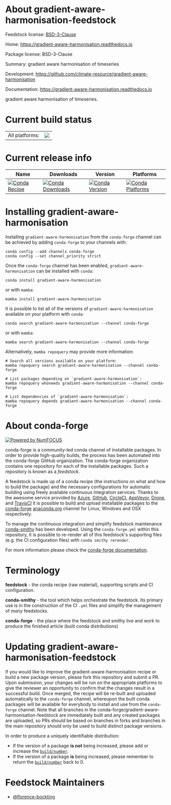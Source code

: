 About gradient-aware-harmonisation-feedstock
============================================

Feedstock license: [BSD-3-Clause](https://github.com/conda-forge/gradient-aware-harmonisation-feedstock/blob/main/LICENSE.txt)

Home: https://gradient-aware-harmonisation.readthedocs.io

Package license: BSD-3-Clause

Summary: gradient aware harmonisation of timeseries

Development: https://github.com/climate-resource/gradient-aware-harmonisation

Documentation: https://gradient-aware-harmonisation.readthedocs.io

gradient aware harmonisation of timeseries.


Current build status
====================


<table><tr><td>All platforms:</td>
    <td>
      <a href="https://dev.azure.com/conda-forge/feedstock-builds/_build/latest?definitionId=25250&branchName=main">
        <img src="https://dev.azure.com/conda-forge/feedstock-builds/_apis/build/status/gradient-aware-harmonisation-feedstock?branchName=main">
      </a>
    </td>
  </tr>
</table>

Current release info
====================

| Name | Downloads | Version | Platforms |
| --- | --- | --- | --- |
| [![Conda Recipe](https://img.shields.io/badge/recipe-gradient--aware--harmonisation-green.svg)](https://anaconda.org/conda-forge/gradient-aware-harmonisation) | [![Conda Downloads](https://img.shields.io/conda/dn/conda-forge/gradient-aware-harmonisation.svg)](https://anaconda.org/conda-forge/gradient-aware-harmonisation) | [![Conda Version](https://img.shields.io/conda/vn/conda-forge/gradient-aware-harmonisation.svg)](https://anaconda.org/conda-forge/gradient-aware-harmonisation) | [![Conda Platforms](https://img.shields.io/conda/pn/conda-forge/gradient-aware-harmonisation.svg)](https://anaconda.org/conda-forge/gradient-aware-harmonisation) |

Installing gradient-aware-harmonisation
=======================================

Installing `gradient-aware-harmonisation` from the `conda-forge` channel can be achieved by adding `conda-forge` to your channels with:

```
conda config --add channels conda-forge
conda config --set channel_priority strict
```

Once the `conda-forge` channel has been enabled, `gradient-aware-harmonisation` can be installed with `conda`:

```
conda install gradient-aware-harmonisation
```

or with `mamba`:

```
mamba install gradient-aware-harmonisation
```

It is possible to list all of the versions of `gradient-aware-harmonisation` available on your platform with `conda`:

```
conda search gradient-aware-harmonisation --channel conda-forge
```

or with `mamba`:

```
mamba search gradient-aware-harmonisation --channel conda-forge
```

Alternatively, `mamba repoquery` may provide more information:

```
# Search all versions available on your platform:
mamba repoquery search gradient-aware-harmonisation --channel conda-forge

# List packages depending on `gradient-aware-harmonisation`:
mamba repoquery whoneeds gradient-aware-harmonisation --channel conda-forge

# List dependencies of `gradient-aware-harmonisation`:
mamba repoquery depends gradient-aware-harmonisation --channel conda-forge
```


About conda-forge
=================

[![Powered by
NumFOCUS](https://img.shields.io/badge/powered%20by-NumFOCUS-orange.svg?style=flat&colorA=E1523D&colorB=007D8A)](https://numfocus.org)

conda-forge is a community-led conda channel of installable packages.
In order to provide high-quality builds, the process has been automated into the
conda-forge GitHub organization. The conda-forge organization contains one repository
for each of the installable packages. Such a repository is known as a *feedstock*.

A feedstock is made up of a conda recipe (the instructions on what and how to build
the package) and the necessary configurations for automatic building using freely
available continuous integration services. Thanks to the awesome service provided by
[Azure](https://azure.microsoft.com/en-us/services/devops/), [GitHub](https://github.com/),
[CircleCI](https://circleci.com/), [AppVeyor](https://www.appveyor.com/),
[Drone](https://cloud.drone.io/welcome), and [TravisCI](https://travis-ci.com/)
it is possible to build and upload installable packages to the
[conda-forge](https://anaconda.org/conda-forge) [anaconda.org](https://anaconda.org/)
channel for Linux, Windows and OSX respectively.

To manage the continuous integration and simplify feedstock maintenance
[conda-smithy](https://github.com/conda-forge/conda-smithy) has been developed.
Using the ``conda-forge.yml`` within this repository, it is possible to re-render all of
this feedstock's supporting files (e.g. the CI configuration files) with ``conda smithy rerender``.

For more information please check the [conda-forge documentation](https://conda-forge.org/docs/).

Terminology
===========

**feedstock** - the conda recipe (raw material), supporting scripts and CI configuration.

**conda-smithy** - the tool which helps orchestrate the feedstock.
                   Its primary use is in the construction of the CI ``.yml`` files
                   and simplify the management of *many* feedstocks.

**conda-forge** - the place where the feedstock and smithy live and work to
                  produce the finished article (built conda distributions)


Updating gradient-aware-harmonisation-feedstock
===============================================

If you would like to improve the gradient-aware-harmonisation recipe or build a new
package version, please fork this repository and submit a PR. Upon submission,
your changes will be run on the appropriate platforms to give the reviewer an
opportunity to confirm that the changes result in a successful build. Once
merged, the recipe will be re-built and uploaded automatically to the
`conda-forge` channel, whereupon the built conda packages will be available for
everybody to install and use from the `conda-forge` channel.
Note that all branches in the conda-forge/gradient-aware-harmonisation-feedstock are
immediately built and any created packages are uploaded, so PRs should be based
on branches in forks and branches in the main repository should only be used to
build distinct package versions.

In order to produce a uniquely identifiable distribution:
 * If the version of a package **is not** being increased, please add or increase
   the [``build/number``](https://docs.conda.io/projects/conda-build/en/latest/resources/define-metadata.html#build-number-and-string).
 * If the version of a package **is** being increased, please remember to return
   the [``build/number``](https://docs.conda.io/projects/conda-build/en/latest/resources/define-metadata.html#build-number-and-string)
   back to 0.

Feedstock Maintainers
=====================

* [@florence-bockting](https://github.com/florence-bockting/)

